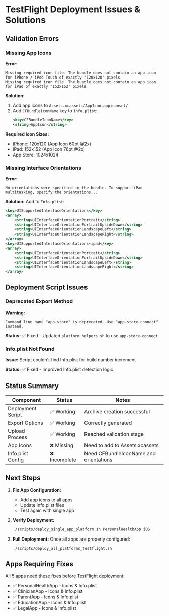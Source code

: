 # TestFlight Deployment Issues & Solutions

## Validation Errors

### Missing App Icons

**Error:**
```
Missing required icon file. The bundle does not contain an app icon for iPhone / iPod Touch of exactly '120x120' pixels
Missing required icon file. The bundle does not contain an app icon for iPad of exactly '152x152' pixels
```

**Solution:**
1. Add app icons to `Assets.xcassets/AppIcon.appiconset/`
2. Add `CFBundleIconName` key to `Info.plist`:
   ```xml
   <key>CFBundleIconName</key>
   <string>AppIcon</string>
   ```

**Required Icon Sizes:**
- iPhone: 120x120 (App Icon 60pt @2x)
- iPad: 152x152 (App Icon 76pt @2x)
- App Store: 1024x1024

### Missing Interface Orientations

**Error:**
```
No orientations were specified in the bundle. To support iPad multitasking, specify the orientations...
```

**Solution:**
Add to `Info.plist`:
```xml
<key>UISupportedInterfaceOrientations</key>
<array>
    <string>UIInterfaceOrientationPortrait</string>
    <string>UIInterfaceOrientationPortraitUpsideDown</string>
    <string>UIInterfaceOrientationLandscapeLeft</string>
    <string>UIInterfaceOrientationLandscapeRight</string>
</array>
<key>UISupportedInterfaceOrientations~ipad</key>
<array>
    <string>UIInterfaceOrientationPortrait</string>
    <string>UIInterfaceOrientationPortraitUpsideDown</string>
    <string>UIInterfaceOrientationLandscapeLeft</string>
    <string>UIInterfaceOrientationLandscapeRight</string>
</array>
```

## Deployment Script Issues

### Deprecated Export Method

**Warning:**
```
Command line name "app-store" is deprecated. Use "app-store-connect" instead.
```

**Status:** ✅ Fixed - Updated `platform_helpers.sh` to use `app-store-connect`

### Info.plist Not Found

**Issue:** Script couldn't find Info.plist for build number increment

**Status:** ✅ Fixed - Improved Info.plist detection logic

## Status Summary

| Component | Status | Notes |
|-----------|--------|-------|
| Deployment Script | ✅ Working | Archive creation successful |
| Export Options | ✅ Working | Correctly generated |
| Upload Process | ✅ Working | Reached validation stage |
| App Icons | ❌ Missing | Need to add to Assets.xcassets |
| Info.plist Config | ❌ Incomplete | Need CFBundleIconName and orientations |

## Next Steps

1. **Fix App Configuration:**
   - Add app icons to all apps
   - Update Info.plist files
   - Test again with single app

2. **Verify Deployment:**
   ```bash
   ./scripts/deploy_single_app_platform.sh PersonalHealthApp iOS
   ```

3. **Full Deployment:**
   Once all apps are properly configured:
   ```bash
   ./scripts/deploy_all_platforms_testflight.sh
   ```

## Apps Requiring Fixes

All 5 apps need these fixes before TestFlight deployment:

- ✅ PersonalHealthApp - Icons & Info.plist
- ✅ ClinicianApp - Icons & Info.plist  
- ✅ ParentApp - Icons & Info.plist
- ✅ EducationApp - Icons & Info.plist
- ✅ LegalApp - Icons & Info.plist

